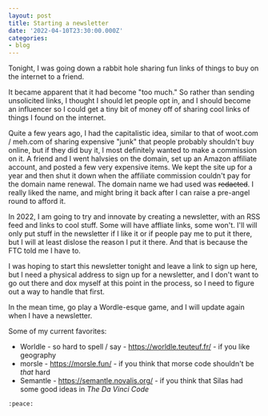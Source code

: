 ```yaml
---
layout: post
title: Starting a newsletter
date: '2022-04-10T23:30:00.000Z'
categories:
- blog
---
```


Tonight, I was going down a rabbit hole sharing fun links of things to buy on the internet to a friend.

It became apparent that it had become "too much." So rather than sending unsolicited links, I thought I should let people opt in, and I should become an influencer so I could get a tiny bit of money off of sharing cool links of things I found on the internet.

Quite a few years ago, I had the capitalistic idea, similar to that of woot.com / meh.com of sharing expensive "junk" that people probably shouldn't buy online, but if they did buy it, I most definitely wanted to make a commission on it. A friend and I went halvsies on the domain, set up an Amazon affiliate account, and posted a few very expensive items. We kept the site up for a year and then shut it down when the affiliate commission couldn't pay for the domain name renewal. The domain name we had used was ~~redacted~~. I really liked the name, and might bring it back after I can raise a pre-angel round to afford it.

In 2022, I am going to try and innovate by creating a newsletter, with an RSS feed and links to cool stuff. Some will have affliate links, some won't. I'll will only put stuff in the newsletter if I like it or if people pay me to put it there, but I will at least dislose the reason I put it there. And that is because the FTC told me I have to.

I was hoping to start this newsletter tonight and leave a link to sign up here, but I need a physical address to sign up for a newsletter, and I don't want to go out there and dox myself at this point in the process, so I need to figure out a way to handle that first.

In the mean time, go play a Wordle-esque game, and I will update again when I have a newsletter.

Some of my current favorites:
- Worldle - so hard to spell / say - <https://worldle.teuteuf.fr/> - if you like geography
- morsle - <https://morsle.fun/> - if you think that morse code shouldn't be *that* hard
- Semantle - <https://semantle.novalis.org/> - if you think that Silas had some good ideas in _The Da Vinci Code_

`:peace:`
